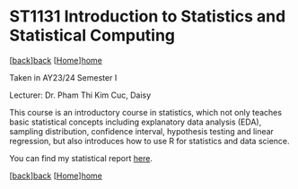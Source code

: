 # ST1131 Introduction to Statistics and Statistical Computing

[[back]][back] [[Home]][home]

Taken in AY23/24 Semester I

Lecturer: Dr. Pham Thi Kim Cuc, Daisy

This course is an introductory course in statistics, which not only teaches basic statistical concepts including explanatory data analysis (EDA), sampling distribution, confidence interval, hypothesis testing and linear regression, but also introduces how to use R for statistics and data science.

You can find my statistical report [here][rep].

[[back]][back] [[Home]][home]

[back]: https://ryanlaimr.github.io/pages/reviews

[home]: https://ryanlaimr.github.io
[rep]: https://github.com/ryanlaimr/st1131proj
